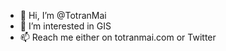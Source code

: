 - 👋 Hi, I’m @TotranMai
- 👀 I’m interested in GIS 
- 📫 Reach me either on totranmai.com or Twitter

<!---
TotranMai/TotranMai is a ✨ special ✨ repository because its `README.md` (this file) appears on your GitHub profile.
You can click the Preview link to take a look at your changes.
--->
